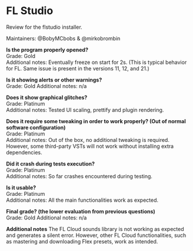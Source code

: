 # FL Studio
Review for the flstudio installer.

Maintainers: @BobyMCbobs & @mirkobrombin

**Is the program properly opened?**  
Grade: Gold  
Additional notes: Eventually freeze on start for 2s. (This is typical behavior for FL. Same issue is present in the versions 11, 12, and 21.)

**Is it showing alerts or other warnings?**  
Grade: Gold
Additional notes: n/a

**Does it show graphical glitches?**  
Grade: Platinum  
Additional notes: Tested UI scaling, prettify and plugin rendering.

**Does it require some tweaking in order to work properly? (Out of normal software configuration)**  
Grade: Platinum  
Additional notes: Out of the box, no additional tweaking is required. However, some third-party VSTs will not work without installing extra dependencies.

**Did it crash during tests execution?**  
Grade: Platinum  
Additional notes: So far crashes encountered during testing.

**Is it usable?**  
Grade: Platinum  
Additional notes: All the main functionalities work as expected.

**Final grade? (the lower evaluation from previous questions)**  
Grade: Gold
Additional notes: n/a

**Additional notes**
The FL Cloud sounds library is not working as expected and generates a silent error. However, other FL Cloud functionalities, such as mastering and downloading Flex presets, work as intended.
